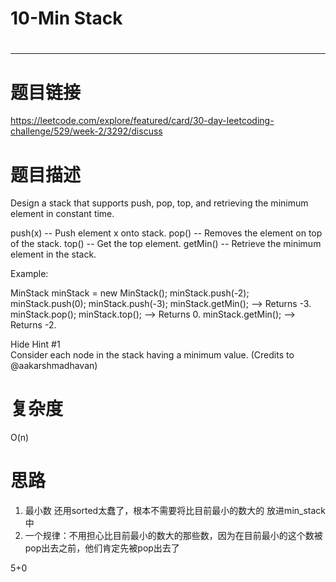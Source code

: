 # 10-Min Stack
# 
-----------
# 题目链接
https://leetcode.com/explore/featured/card/30-day-leetcoding-challenge/529/week-2/3292/discuss

# 题目描述
Design a stack that supports push, pop, top, and retrieving the minimum element in constant time.

push(x) -- Push element x onto stack.
pop() -- Removes the element on top of the stack.
top() -- Get the top element.
getMin() -- Retrieve the minimum element in the stack.
 

Example:

MinStack minStack = new MinStack();
minStack.push(-2);
minStack.push(0);
minStack.push(-3);
minStack.getMin();   --> Returns -3.
minStack.pop();
minStack.top();      --> Returns 0.
minStack.getMin();   --> Returns -2.
 

   Hide Hint #1  
Consider each node in the stack having a minimum value. (Credits to @aakarshmadhavan)

# 复杂度
O(n)

# 思路
1. 最小数 还用sorted太蠢了，根本不需要将比目前最小的数大的 放进min_stack中
2. 一个规律：不用担心比目前最小的数大的那些数，因为在目前最小的这个数被pop出去之前，他们肯定先被pop出去了

5+0